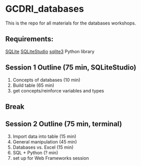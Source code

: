 # GCDRI_databases

This is the repo for all materials for the databases workshops.

## Requirements:
[SQLite](https://www.sqlite.org/)
[SQLiteStudio](http://sqlitestudio.pl/)
[sqlite3](https://docs.python.org/2/library/sqlite3.html) Python library

## Session 1 Outline (75 min, SQLiteStudio)
1. Concepts of databases (10 min)
2. Build table (65 min)
  1. get concepts/reinforce variables and types

## Break

## Session 2 Outline (75 min, terminal)
3. Import data into table (15 min)
4. General manipulation (45 min)
5. Databases vs. Excel (15 min)
6. SQL + Python (? min)
  1. set up for Web Frameworks session

